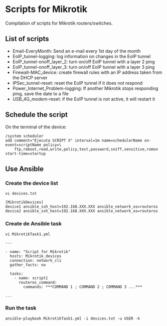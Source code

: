# Scripts for Mikrotik
Compilation of scripts for Mikrotik routers/switches.

## List of scripts
* Email-EveryMonth: Send an e-mail every 1st day of the month
* EoIP_tunnel-logging: log information on changes in the EoIP tunnel
* EoIP_tunnel-onoff_layer_2: turn on/off EoIP tunnel with a layer 2 ping
* EoIP_tunnel-onoff_layer_3: turn on/off EoIP tunnel with a layer 3 ping
* Firewall-MAC_device: create firewall rules with an IP address taken from the DHCP server
* IPSec_tunnel-reset: reset the EoIP tunnel if it does not respond
* Power_Internet_Problem-logging: If another Mikrotik stops responding ping, save the date to a file
* USB_4G_modem-reset: if the EoIP tunnel is not active, it will restart it

## Schedule the script
On the terminal of the device:
```
/system scheduler
add comment="Ejecuta SCRIPT X" interval=1m name=schedulerName on-event=scriptName policy=\
    ftp,reboot,read,write,policy,test,password,sniff,sensitive,romon start-time=startup
```

## Use Ansible
### Create the device list
```
vi devices.txt
```
```
[MikrotikDevices]
device1 ansible_ssh_host=192.168.XXX.XXX ansible_network_os=routeros
device2 ansible_ssh_host=192.168.XXX.XXX ansible_network_os=routeros
```

### Create de Ansible task
```
vi MikrotikTask1.yml
```
```
---

- name: "Script for Mikrotik"
  hosts: Mikrotik_devices
  connection: network_cli
  gather_facts: no
  
  tasks:
    - name: script1
      routeros_command:
        commands: ***COMMAND 1 ; COMMAND 2 ; COMMAND 3 ...***

...
```

### Run the task
```
ansible-playbook MikrotikTask1.yml -i devices.txt -u USER -k
```
